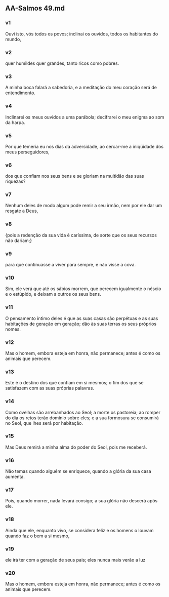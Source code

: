 ## AA-Salmos 49.md
### v1
 Ouvi isto, vós todos os povos; inclinai os ouvidos, todos os habitantes do mundo,
### v2
 quer humildes quer grandes, tanto ricos como pobres.
### v3
 A minha boca falará a sabedoria, e a meditação do meu coração será de entendimento.
### v4
 Inclinarei os meus ouvidos a uma parábola; decifrarei o meu enigma ao som da harpa.
### v5
 Por que temeria eu nos dias da adversidade, ao cercar-me a iniqüidade dos meus perseguidores,
### v6
 dos que confiam nos seus bens e se gloriam na multidão das suas riquezas?
### v7
 Nenhum deles de modo algum pode remir a seu irmão, nem por ele dar um resgate a Deus,
### v8
 {pois a redenção da sua vida é caríssima, de sorte que os seus recursos não dariam;}
### v9
 para que continuasse a viver para sempre, e não visse a cova.
### v10
 Sim, ele verá que até os sábios morrem, que perecem igualmente o néscio e o estúpido, e deixam a outros os seus bens.
### v11
 O pensamento íntimo deles é que as suas casas são perpétuas e as suas habitações de geração em geração; dão às suas terras os seus próprios nomes.
### v12
 Mas o homem, embora esteja em honra, não permanece; antes é como os animais que perecem.
### v13
 Este é o destino dos que confiam em si mesmos; o fim dos que se satisfazem com as suas próprias palavras.
### v14
 Como ovelhas são arrebanhados ao Seol; a morte os pastoreia; ao romper do dia os retos terão domínio sobre eles; e a sua formosura se consumirá no Seol, que lhes será por habitação.
### v15
 Mas Deus remirá a minha alma do poder do Seol, pois me receberá.
### v16
 Não temas quando alguém se enriquece, quando a glória da sua casa aumenta.
### v17
 Pois, quando morrer, nada levará consigo; a sua glória não descerá após ele.
### v18
 Ainda que ele, enquanto vivo, se considera feliz e os homens o louvam quando faz o bem a si mesmo,
### v19
 ele irá ter com a geração de seus pais; eles nunca mais verão a luz
### v20
 Mas o homem, embora esteja em honra, não permanece; antes é como os animais que perecem.

